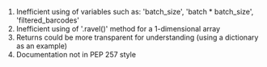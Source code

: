 1. Inefficient using of variables such as: 'batch_size', 'batch * batch_size', 'filtered_barcodes'
2. Inefficient using of '.ravel()' method for a 1-dimensional array
4. Returns could be more transparent for understanding (using a dictionary as an example)
3. Documentation not in PEP 257 style
